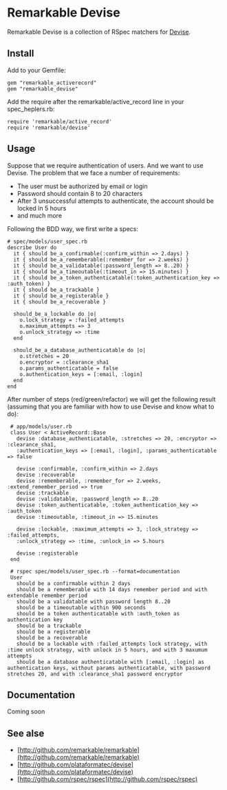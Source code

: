 # Remarkable Devise

Remarkable Devise is a collection of RSpec matchers for [Devise](http://github.com/plataformatec/devise).

## Install

Add to your Gemfile:

    gem "remarkable_activerecord"
    gem "remarkable_devise"

Add the require after the remarkable/active_record line in your spec_heplers.rb:

    require 'remarkable/active_record'
    require 'remarkable/devise'

## Usage

Suppose that we require authentication of users. And we want to use Devise. The problem that we face a number of requirements:

* The user must be authorized by email or login
* Password should contain 8 to 20 characters
* After 3 unsuccessful attempts to authenticate, the account should be locked in 5 hours
* and much more

Following the BDD way, we first write a specs:
   
    # spec/models/user_spec.rb   
    describe User do
      it { should be_a_confirmable(:confirm_within => 2.days) }
      it { should be_a_rememberable(:remember_for => 2.weeks) }
      it { should be_a_validatable(:password_length => 8..20) }
      it { should be_a_timeoutable(:timeout_in => 15.minutes) }
      it { should be_a_token_authenticatable(:token_authentication_key => :auth_token) }
      it { should be_a_trackable }
      it { should be_a_registerable }
      it { should be_a_recoverable }

      should_be_a_lockable do |o|
        o.lock_strategy = :failed_attempts
        o.maximum_attempts => 3
        o.unlock_strategy => :time
      end
  
      should_be_a_database_authenticatable do |o|
        o.stretches = 20
        o.encryptor = :clearance_sha1
        o.params_authenticatable = false
        o.authentication_keys = [:email, :login]
      end
    end

After number of steps (red/green/refactor) we will get the following
result (assuming that you are familiar with how to use Devise and
know what to do):
     
     # app/models/user.rb
     class User < ActiveRecord::Base
       devise :database_authenticatable, :stretches => 20, :encryptor => :clearance_sha1, 
       :authentication_keys => [:email, :login], :params_authenticatable => false
  
       devise :confirmable, :confirm_within => 2.days
       devise :recoverable
       devise :rememberable, :remember_for => 2.weeks, :extend_remember_period => true
       devise :trackable
       devise :validatable, :password_length => 8..20
       devise :token_authenticatable, :token_authentication_key => :auth_token
       devise :timeoutable, :timeout_in => 15.minutes
       
       devise :lockable, :maximum_attempts => 3, :lock_strategy => :failed_attempts, 
       :unlock_strategy => :time, :unlock_in => 5.hours
       
       devise :registerable
     end

     # rspec spec/models/user_spec.rb --format=documentation
     User
       should be a confirmable within 2 days
       should be a rememberable with 14 days remember period and with extendable remember period
       should be a validatable with password length 8..20
       should be a timeoutable within 900 seconds
       should be a token authenticatable with :auth_token as authentication key
       should be a trackable
       should be a registerable
       should be a recoverable
       should be a lockable with :failed_attempts lock strategy, with :time unlock strategy, with unlock in 5 hours, and with 3 maxumum attempts
       should be a database authenticatable with [:email, :login] as authentication keys, without params authenticatable, with password stretches 20, and with :clearance_sha1 password encryptor

## Documentation

Coming soon

## See alse

* [http://github.com/remarkable/remarkable](http://github.com/remarkable/remarkable)
* [http://github.com/plataformatec/devise](http://github.com/plataformatec/devise)
* [http://github.com/rspec/rspec](http://github.com/rspec/rspec)
